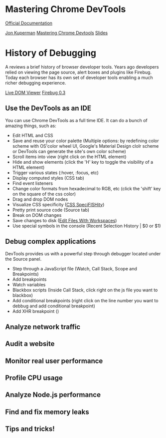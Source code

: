 # Mastering Chrome DevTools

[Official Documentation](https://developers.google.com/web/tools/chrome-devtools/)

[Jon Kuperman](https://github.com/jkup/ama)
[Mastering Chrome Devtools](https://github.com/jkup/mastering-chrome-devtools)
[Slides](https://slides.com/jkup/devtools/#/6)

# History of Debugging

A reviews a brief history of browser developer tools. Years ago developers relied on viewing the page source, alert boxes and plugins like Firebug. Today each browser has its own set of developer tools enabling a much richer debugging experience.

[Live DOM Viewer](http://software.hixie.ch/utilities/js/live-dom-viewer/)
[Firebug 0.3]()

## Use the DevTools as an IDE

You can use Chrome DevTools as a full time IDE. It can do a bunch of amazing things, such as:

- Edit HTML and CSS
- Save and reuse your color palette (Multiple options: by redefining color scheme with OS'color wheel UI, Google's Material Design clolr scheme or DevTools can generate the site's own color scheme)
- Scroll items into view (right click on the HTML element)
- Hide and show elements (click the 'H' key to toggle the visibility of a HTML element)
- Trigger various states (:hover, :focus, etc)
- Display computed styles (CSS tab)
- Find event listeners
- Change color formats from hexadecimal to RGB, etc (click the 'shift' key on the square of the css color)
- Drag and drop DOM nodes
- Visualize CSS specificity ([CSS SpeciFISHity](https://specifishity.com/))
- Pretty print source code (Source tab)
- Break on DOM changes
- Save changes to disk ([Edit Files With Workspaces](https://developers.google.com/web/tools/chrome-devtools/workspaces/))
- Use special symbols in the console (Recent Selection History | $0 or $1)

## Debug complex applications

DevTools provides us with a powerful step through debugger located under the Source panel.

- Step through a JavaScript file (Watch, Call Stack, Scope and Breakpoints)
- Add breakpoints
- Watch variables
- Blackbox scripts (Inside Call Stack, click right on the js file you want to blackbox)
- Add conditional breakpoints (right click on the line number you want to debbug and add conditional breakpoint)
- Add XHR breakpoint ()

## Analyze network traffic

## Audit a website

## Monitor real user performance

## Profile CPU usage

## Analyze Node.js performance

## Find and fix memory leaks

## Tips and tricks!
